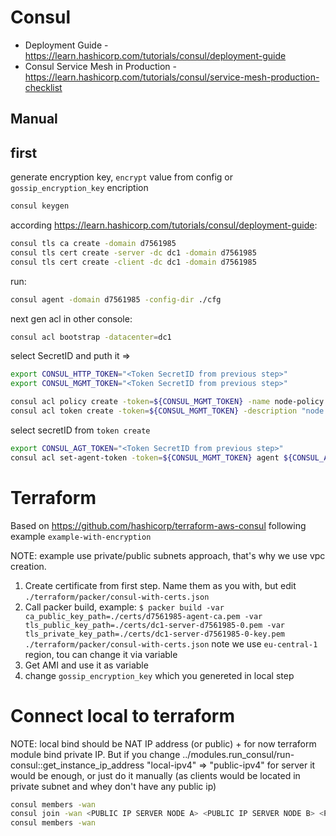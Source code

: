 # Consul
* Deployment Guide - https://learn.hashicorp.com/tutorials/consul/deployment-guide
* Consul Service Mesh in Production - https://learn.hashicorp.com/tutorials/consul/service-mesh-production-checklist


## Manual
## first

generate encryption key, `encrypt` value from config or `gossip_encryption_key` encription

```bash
consul keygen
```

according https://learn.hashicorp.com/tutorials/consul/deployment-guide:

```bash 
consul tls ca create -domain d7561985                  
consul tls cert create -server -dc dc1 -domain d7561985
consul tls cert create -client -dc dc1 -domain d7561985
```

run:
```bash
consul agent -domain d7561985 -config-dir ./cfg
```

next gen acl in other console:

```bash
consul acl bootstrap -datacenter=dc1 
```

select SecretID and puth it =>
```bash
export CONSUL_HTTP_TOKEN="<Token SecretID from previous step>"
export CONSUL_MGMT_TOKEN="<Token SecretID from previous step>"

consul acl policy create -token=${CONSUL_MGMT_TOKEN} -name node-policy -rules @node-policy.hcl
consul acl token create -token=${CONSUL_MGMT_TOKEN} -description "node token" -policy-name node-policy
```

select secretID from `token create`
```bash
export CONSUL_AGT_TOKEN="<Token SecretID from previous step>"
consul acl set-agent-token -token=${CONSUL_MGMT_TOKEN} agent ${CONSUL_AGT_TOKEN}
```

# Terraform
Based on https://github.com/hashicorp/terraform-aws-consul following example `example-with-encryption`

NOTE: example use private/public subnets approach, that's why we use vpc creation.

1. Create certificate from first step. Name them as you with, but edit `./terraform/packer/consul-with-certs.json`
2. Call packer build, example:  `$ packer build -var ca_public_key_path=./certs/d7561985-agent-ca.pem -var tls_public_key_path=./certs/dc1-server-d7561985-0.pem -var tls_private_key_path=./certs/dc1-server-d7561985-0-key.pem ./terraform/packer/consul-with-certs.json` note we use `eu-central-1` region, tou can change it via variable 
3. Get AMI and use it as variable 
4. change `gossip_encryption_key` which you genereted in local step 


# Connect local to terraform

NOTE: local bind should be NAT IP address (or public) + for now terraform module bind private IP. But if you change ../modules.run_consul/run-consul::get_instance_ip_address "local-ipv4" => "public-ipv4"  for server it would be enough, or just do it manually (as clients would be located in private subnet and  whey don't have any public ip)

```bash
consul members -wan
consul join -wan <PUBLIC IP SERVER NODE A> <PUBLIC IP SERVER NODE B> <PUBLIC IP SERVER NODE C>
consul members -wan
```